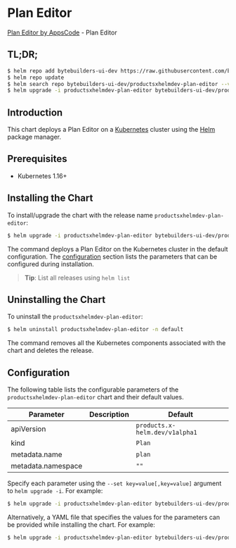 # Plan Editor

[Plan Editor by AppsCode](https://byte.builders) - Plan Editor

## TL;DR;

```bash
$ helm repo add bytebuilders-ui-dev https://raw.githubusercontent.com/bytebuilders/ui-wizards/
$ helm repo update
$ helm search repo bytebuilders-ui-dev/productsxhelmdev-plan-editor --version=v0.4.17
$ helm upgrade -i productsxhelmdev-plan-editor bytebuilders-ui-dev/productsxhelmdev-plan-editor -n default --create-namespace --version=v0.4.17
```

## Introduction

This chart deploys a Plan Editor on a [Kubernetes](http://kubernetes.io) cluster using the [Helm](https://helm.sh) package manager.

## Prerequisites

- Kubernetes 1.16+

## Installing the Chart

To install/upgrade the chart with the release name `productsxhelmdev-plan-editor`:

```bash
$ helm upgrade -i productsxhelmdev-plan-editor bytebuilders-ui-dev/productsxhelmdev-plan-editor -n default --create-namespace --version=v0.4.17
```

The command deploys a Plan Editor on the Kubernetes cluster in the default configuration. The [configuration](#configuration) section lists the parameters that can be configured during installation.

> **Tip**: List all releases using `helm list`

## Uninstalling the Chart

To uninstall the `productsxhelmdev-plan-editor`:

```bash
$ helm uninstall productsxhelmdev-plan-editor -n default
```

The command removes all the Kubernetes components associated with the chart and deletes the release.

## Configuration

The following table lists the configurable parameters of the `productsxhelmdev-plan-editor` chart and their default values.

|     Parameter      | Description |                  Default                  |
|--------------------|-------------|-------------------------------------------|
| apiVersion         |             | <code>products.x-helm.dev/v1alpha1</code> |
| kind               |             | <code>Plan</code>                         |
| metadata.name      |             | <code>plan</code>                         |
| metadata.namespace |             | <code>""</code>                           |


Specify each parameter using the `--set key=value[,key=value]` argument to `helm upgrade -i`. For example:

```bash
$ helm upgrade -i productsxhelmdev-plan-editor bytebuilders-ui-dev/productsxhelmdev-plan-editor -n default --create-namespace --version=v0.4.17 --set apiVersion=products.x-helm.dev/v1alpha1
```

Alternatively, a YAML file that specifies the values for the parameters can be provided while
installing the chart. For example:

```bash
$ helm upgrade -i productsxhelmdev-plan-editor bytebuilders-ui-dev/productsxhelmdev-plan-editor -n default --create-namespace --version=v0.4.17 --values values.yaml
```
